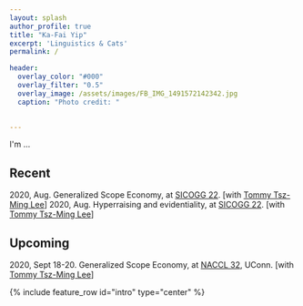 ```yaml
---
layout: splash
author_profile: true
title: "Ka-Fai Yip"
excerpt: 'Linguistics & Cats'
permalink: /

header:
  overlay_color: "#000"
  overlay_filter: "0.5"
  overlay_image: /assets/images/FB_IMG_1491572142342.jpg
  caption: "Photo credit: "

  
---
```


I'm ...

## Recent
2020, Aug. Generalized Scope Economy, at [SICOGG 22](http://2020.sicogg.or.kr/). [with [Tommy Tsz-Ming Lee](https://tszminglee.github.io/)]
2020, Aug. Hyperraising and evidentiality, at [SICOGG 22](http://2020.sicogg.or.kr/). [with [Tommy Tsz-Ming Lee](https://tszminglee.github.io/)]


## Upcoming
2020, Sept 18-20. Generalized Scope Economy, at [NACCL 32](https://sites.google.com/site/naccl32uconn), UConn. [with  [Tommy Tsz-Ming Lee](https://tszminglee.github.io/)]




{% include feature_row id="intro" type="center" %}
